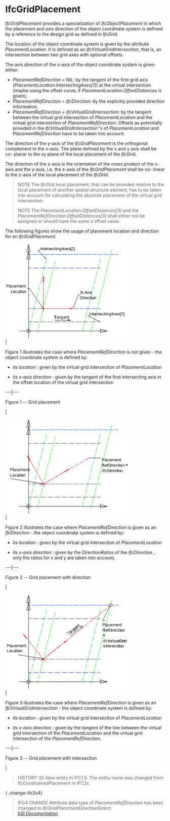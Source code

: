 IfcGridPlacement
================
_IfcGridPlacement_ provides a specialization of _IfcObjectPlacement_ in which
the placement and axis direction of the object coordinate system is defined by
a reference to the design grid as defined in _IfcGrid_.  
  
The location of the object coordinate system is given by the attribute
_PlacementLocation_. It is defined as an _IfcVirtualGridIntersection_, that
is, an intersection between two grid axes with optional offsets.  
  
The axis direction of the x-axis of the object coordinate system is given
either:  
  
* _PlacementRefDirection_ = NIL: by the tangent of the first grid axis (_PlacementLocation.IntersectingAxes[1]_) at the virtual intersection (maybe using the offset curve, if _PlacementLocation.OffsetDistances_ is given);  
* _PlacementRefDirection_ = _IfcDirection_: by the explicitly provided direction information;  
* _PlacementRefDirection_ = _IfcVirtualGridIntersection_: by the tangent between the virtual grid intersection of _PlacementLocation_ and the virtual grid intersection of _PlacementRefDirection_. Offsets as potentially provided in the _IfcVirtualGridIntersection_''s of _PlacementLocation_ and _PlacementRefDirection_ have to be taken into account.  
  
The direction of the y-axis of the _IfcGridPlacement_ is the orthogonal
complement to the x-axis. The plane defined by the x and y axis shall be co-
planar to the xy plane of the local placement of the _IfcGrid_.  
  
The direction of the z-axis is the orientation of the cross product of the
x-axis and the y-axis, i.e. the z-axis of the _IfcGridPlacement_ shall be co-
linear to the z-axis of the local placement of the _IfcGrid_.  
  
> NOTE  The _IfcGrid_ local placement, that can be provided relative to the
> local placement of another spatial structure element, has to be taken into
> account for calculating the absolute placement of the virtual grid
> intersection.  
  
> NOTE  The _PlacementLocation.OffsetDistances[3]_ and the
> _PlacementRefDirection.OffsetDistances[3]_ shall either not be assigned or
> should have the same z offset value.  
  
The following figures show the usage of placement location and direction for
an _IfcGridPlacement_.  
  
  
![without ref direction](../figures/ifcgridplacement-layout1.png)  
|  

Figure 1 illustrates the case where _PlacementRefDirection_ is _not_ given -
the object coordinate system is defined by:

  

  

  *  _its location_ : given by the virtual grid intersection of _PlacementLocation_
  

  *  _its x-axis direction_ : given by the tangent of the first intersecting axis in the offset location of the virtual grid intersection
  

  
  
  
---|---  
  

Figure 1 -- Grid placement

  
|  
  
  
  
  
  
  
![with ref direction](../figures/ifcgridplacement-layout3.png)  
|  

Figure 2 illustrates the case where _PlacementRefDirection_ is given as an
_IfcDirection_ \- the object coordinate system is defined by:  

  

  *  _its location_ : given by the virtual grid intersection of _PlacementLocation_
  

  *  _its x-axis direction_ : given by the _DirectionRatios_ of the _IfcDirection_ , only the ratios for x and y are taken into account,
  

  
  
  
---|---  
  

Figure 2 -- Grid placement with direction

  
|  
  
  
  
  
  
![with ref direction](../figures/ifcgridplacement-layout2.png)  
|  

Figure 3 illustrates the case where _PlacementRefDirection_ is given as an
_IfcVirtualGridIntersection_ \- the object coordinate system is defined by:  

  

  *  _its location_ : given by the virtual grid intersection of _PlacementLocation_
  

  *  _its x-axis direction_ : given by the tangent of the line between the virtual grid intersection of the _PlacementLocation_ and the virtual grid intersection of the _PlacementRefDirection_.
  

  
  
  
---|---  
  

Figure 3 -- Grid placement with intersection

  
|  
  
  
  
  
> HISTORY \S\ New entity in IFC1.5. The entity name was changed from
> IfcConstrainedPlacement in IFC2x.  
  
{ .change-ifc2x4}  
> IFC4 CHANGE Attribute data type of _PlacementRefDirection_ has been changed
> to _IfcGridPlacementDirectionSelect_.  
[ _bSI
Documentation_](https://standards.buildingsmart.org/IFC/DEV/IFC4_2/FINAL/HTML/schema/ifcgeometricconstraintresource/lexical/ifcgridplacement.htm)


